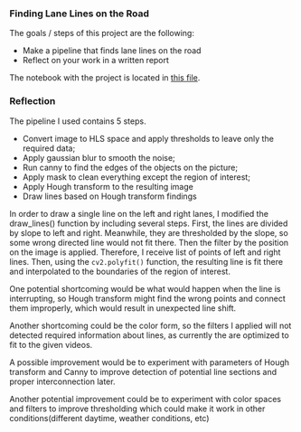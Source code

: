 ### Finding Lane Lines on the Road

The goals / steps of this project are the following:
* Make a pipeline that finds lane lines on the road
* Reflect on your work in a written report

The notebook with the project is located in [this file](https://github.com/ShikaSD/CarND-LaneLines-P1/blob/master/P1.ipynb).

### Reflection

The pipeline I used contains 5 steps.
  - Convert image to HLS space and apply thresholds to leave only the required data;
  - Apply gaussian blur to smooth the noise;
  - Run canny to find the edges of the objects on the picture;
  - Apply mask to clean everything except the region of interest;
  - Apply Hough transform to the resulting image
  - Draw lines based on Hough transform findings

In order to draw a single line on the left and right lanes, I modified the draw_lines() function by including several steps. First, the lines are divided by slope to left and right. Meanwhile, they are thresholded by the slope, so some wrong directed line would not fit there. Then the filter by the position on the image is applied. Therefore, I receive list of points of left and right lines. Then, using the `cv2.polyfit()` function, the resulting line is fit there and interpolated to the boundaries of the region of interest.

One potential shortcoming would be what would happen when the line is interrupting, so Hough transform might find the wrong points and connect them improperly, which would result in unexpected line shift.

Another shortcoming could be the color form, so the filters I applied will not detected required information about lines, as currently the are optimized to fit to the given videos.

A possible improvement would be to experiment with parameters of Hough transform and Canny to improve detection of potential line sections and proper interconnection later.

Another potential improvement could be to experiment with color spaces and filters to improve thresholding which could make it work in other conditions(different daytime, weather conditions, etc)
